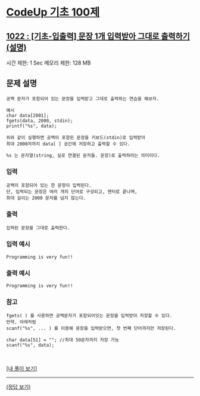 # [CodeUp 기초 100제](https://codeup.kr/problem.php)

## [1022 : [기초-입출력] 문장 1개 입력받아 그대로 출력하기(설명)](https://codeup.kr/problem.php?id=1022)

시간 제한: 1 Sec  메모리 제한: 128 MB

## 문제 설명

    공백 문자가 포함되어 있는 문장을 입력받고 그대로 출력하는 연습을 해보자.

    예시
    char data[2001];
    fgets(data, 2000, stdin);
    printf("%s", data);

    위와 같이 실행하면 공백이 포함된 문장을 키보드(stdin)로 입력받아
    최대 2000자까지 data[ ] 공간에 저장하고 출력할 수 있다.

    %s 는 문자열(string, 실로 연결된 문자들. 문장)로 출력하라는 의미이다.

### 입력

    공백이 포함되어 있는 한 문장이 입력된다.
    단, 입력되는 문장은 여러 개의 단어로 구성되고, 엔터로 끝나며,
    최대 길이는 2000 문자를 넘지 않는다.

### 출력

    입력된 문장을 그대로 출력한다.

### 입력 예시

    Programming is very fun!!

### 출력 예시

    Programming is very fun!!

### 참고

    fgets( ) 를 사용하면 공백문자가 포함되어잇는 문장을 입력받아 저장할 수 있다.
    만약, 아래처럼
    scanf("%s", ... ) 를 이용해 문장을 입력받으면, 첫 번째 단어까지만 저장된다.

    char data[51] = ""; //최대 50문자까지 저장 가능
    scanf("%s", data);

</br>

[[내 풀이 보기]](https://github.com/flexboni/code_up/blob/master/1022/myCode.cpp)

---

[(정답 보기)](https://codeup.kr/showsource.php?id=425027)
